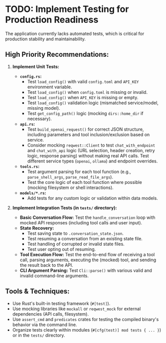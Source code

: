 # TODO: Implement Testing for Production Readiness

The application currently lacks automated tests, which is critical for production stability and maintainability.

## High Priority Recommendations:

1.  **Implement Unit Tests:**
    *   **`config.rs`:**
        *   Test `load_config()` with valid `config.toml` and `API_KEY` environment variable.
        *   Test `load_config()` when `config.toml` is missing or invalid.
        *   Test `load_config()` when `API_KEY` is missing or empty.
        *   Test `load_config()` validation logic (mismatched service/model, missing model).
        *   Test `get_config_path()` logic (mocking `dirs::home_dir` if necessary).
    *   **`api.rs`:**
        *   Test `build_openai_request()` for correct JSON structure, including parameters and tool inclusion/exclusion based on service.
        *   Consider mocking `reqwest::Client` to test `chat_with_endpoint` and `chat_with_api` logic (URL selection, header creation, retry logic, response parsing) without making real API calls. Test different service types (`openai`, `ollama`) and endpoint overrides.
    *   **`tools.rs`:**
        *   Test argument parsing for each tool function (e.g., `parse_shell_args`, `parse_read_file_args`).
        *   Test the core logic of each tool function where possible (mocking filesystem or shell interactions).
    *   **`models/*.rs`:**
        *   Add tests for any custom logic or validation within data models.

2.  **Implement Integration Tests (in `tests/` directory):**
    *   **Basic Conversation Flow:** Test the `handle_conversation` loop with mocked API responses (including tool calls and user input).
    *   **State Recovery:**
        *   Test saving state to `.conversation_state.json`.
        *   Test resuming a conversation from an existing state file.
        *   Test handling of corrupted or invalid state files.
        *   Test user opting out of resuming.
    *   **Tool Execution Flow:** Test the end-to-end flow of receiving a tool call, parsing arguments, executing the (mocked) tool, and sending the result back to the API.
    *   **CLI Argument Parsing:** Test `Cli::parse()` with various valid and invalid command-line arguments.

## Tools & Techniques:

*   Use Rust's built-in testing framework (`#[test]`).
*   Use mocking libraries like `mockall` or `reqwest_mock` for external dependencies (API calls, filesystem).
*   Use `assert_cmd` and `predicates` crates for testing the compiled binary's behavior via the command line.
*   Organize tests clearly within modules (`#[cfg(test)] mod tests { ... }`) or in the `tests/` directory.
